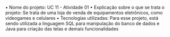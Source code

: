 •	Nome do projeto: UC 11 - Atividade 01
•	Explicação sobre o que se trata o projeto: Se trata de uma loja de venda de equipamentos eletrônicos, como videogames e celulares
• Tecnologias utilizadas: Para esse projeto, está sendo utilizada a linguagem SQL para manipulação do banco de dados e Java para criação das telas e demais funcionalidades
